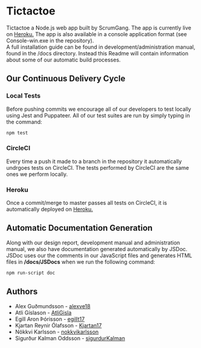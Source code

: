 # Tictactoe
Tictactoe a Node.js web app built by ScrumGang. The app is currently live on [Heroku.](https://tictactoe-scrumgang.herokuapp.com/) The app is also available in a console application format (see Console-win.exe in the repository).  
A full installation guide can be found in development/administration manual, found in the /docs directory.
Instead this Readme will contain information about some of our automatic build processes.
## Our Continuous Delivery Cycle
### Local Tests
Before pushing commits we encourage all of our developers to test locally using Jest and Puppateer. All of our test suites are run by simply typing in the command:
```bash
npm test
```
### CircleCI
Every time a push it made to a branch in the repository it automatically undrgoes tests on CircleCI. The tests performed by CircleCI are the same ones we perform locally.
### Heroku
Once a commit/merge to master passes all tests on CircleCI, it is automatically deployed on [Heroku.](https://tictactoe-scrumgang.herokuapp.com/)
## Automatic Documentation Generation
Along with our design report, development manual and administration manual, we also have documentation generated automatically by JSDoc. JSDoc uses our the comments in our JavaScript files and generates HTML files in **/docs/JSDocs** when we run the following command:
```bash
npm run-script doc
```
## Authors
- Alex Guðmundsson - [alexve18](https://github.com/alexve18)
- Atli Gíslason - [AtliGisla](https://github.com/AtliGisla)
- Egill Aron Þórisson - [egillt17](https://github.com/egillt17)
- Kjartan Reynir Ólafsson - [Kjartan17](https://github.com/Kjartan97)
- Nökkvi Karlsson - [nokkvikarlsson](https://github.com/nokkvikarlsson)
- Sigurður Kalman Oddsson - [sigurdurKalman](https://github.com/sigurdurKalman)